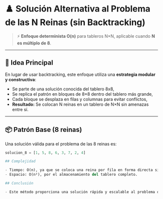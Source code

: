 # ♟️ Solución Alternativa al Problema de las N Reinas (sin Backtracking)

> ⚡ **Enfoque determinista O(n)** para tableros N×N, aplicable cuando **N es múltiplo de 8**.

---

## 🧠 Idea Principal

En lugar de usar backtracking, este enfoque utiliza una **estrategia modular y constructiva**:

- Se parte de una solución conocida del tablero 8x8,
- Se replica el patrón en bloques de 8×8 dentro del tablero más grande,
- Cada bloque se desplaza en filas y columnas para evitar conflictos,
- **Resultado:** Se colocan N reinas en un tablero de N×N sin amenazas entre sí.

---

## 📦 Patrón Base (8 reinas)

Una solución válida para el problema de las 8 reinas es:

```python
solucion_8 = [1, 5, 8, 6, 3, 7, 2, 4]

## Complejidad

- Tiempo: O(n), ya que se coloca una reina por fila en forma directa sin búsqueda.
- Espacio: O(n²), por el almacenamiento del tablero completo.

## Conclusión

- Este método proporciona una solución rápida y escalable al problema de las N reinas para valores de N que sean múltiplos de 8, evitando completamente las técnicas de backtracking y haciendo uso de la estructura repetitiva del patrón base.
